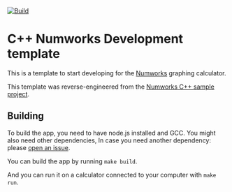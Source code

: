 [![Build](https://github.com/riley0122/numworks_template_cpp/actions/workflows/main.yml/badge.svg)](https://github.com/riley0122/numworks_template_cpp/actions/workflows/main.yml)
# C++ Numworks Development template

This is a template to start developing for the [Numworks](https://www.numworks.com/) graphing calculator.

This template was reverse-engineered from the [Numworks C++ sample project](https://github.com/numworks/epsilon-sample-app-cpp).

## Building

To build the app, you need to have node.js installed and GCC. You might also need other dependencies, In case you need another dependency: please [open an issue](https://github.com/riley0122/numworks_template_cpp/issues/new).

You can build the app by running
`
make build
`.

And you can run it on a calculator connected to your computer with
`
make run
`.
